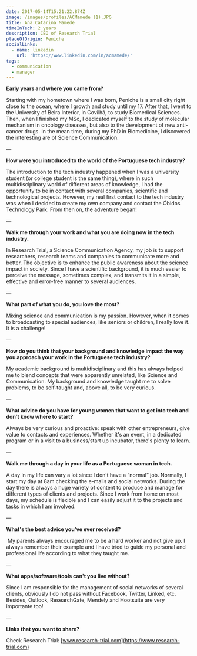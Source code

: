 ```yaml
---
date: 2017-05-14T15:21:22.874Z
image: /images/profiles/ACMamede (1).JPG
title: Ana Catarina Mamede
timeInTech: 2 years
description: CEO of Research Trial
placeOfOrigin: Peniche
socialLinks:
  - name: linkedin
    url: 'https://www.linkedin.com/in/acmamede/'
tags:
  - communication
  - manager
---
```

**Early years and where you
came from?**

Starting with my hometown where I was born, Peniche is a small city right close to the ocean, where I growth and study until my 17. After that, I went to the University of Beira Interior, in Covilhã, to study Biomedical Sciences. Then, when I finished my MSc, I dedicated myself to the study of molecular mechanism in oncology diseases, but also to the development of new anti-cancer drugs. In the mean time, during my PhD in Biomedicine, I discovered the interesting are of Science Communication.

—

**How were you introduced
to the world of the Portuguese tech industry?**

The introduction to the tech industry happened when I was a university student (or college student is the same thing), where in such multidisciplinary world of different areas of knowledge, I had the opportunity to be in contact with several companies, scientific and technological projects. However, my real first contact to the tech industry was when I decided to create my own company and contact the Óbidos Technology Park. From then on, the adventure began!

— 

**Walk me through your work
and what you are doing now in the tech industry.**

In Research Trial, a Science Communication Agency, my job is to support researchers, research teams and companies to communicate more and better. The objective is to enhance the public awareness about the science impact in society. Since I have a scientific background, it is much easier to perceive the message, sometimes complex, and transmits it in a simple, effective and error-free manner to several audiences.

—

**What part of what you do,
you love the most?**

Mixing science and communication is my passion. However, when it comes to broadcasting to special audiences, like seniors or children, I really love it. It is a challenge!

— 

**How do you think that your
background and knowledge impact the way you approach your work in the
Portuguese tech industry?**

My academic background is multidisciplinary and this has always helped me to blend concepts that were apparently unrelated, like Science and Communication. My background and knowledge taught me to solve problems, to be self-taught and, above all, to be very curious.

—

**What advice do you have
for young women that want to get into tech and don’t know where to start?**

Always be very curious and proactive: speak with other entrepreneurs, give value to contacts and experiences. Whether it's an event, in a dedicated program or in a visit to a business/start up incubator, there's plenty to learn.

— 

**Walk me through a day in
your life as a Portuguese woman in tech.**

A day in my life can vary a lot since I don’t have a “normal” job. Normally, I start my day at 8am checking the e-mails and social networks. During the day there is always a huge variety of content to produce and manage for different types of clients and projects. Since I work from home on most days, my schedule is flexible and I can easily adjust it to the projects and tasks in which I am involved.

—

**What's the best advice
you've ever received?**

 My parents always encouraged me to be a hard worker and not give up. I always remember their example and I have tried to guide my personal and professional life according to what they taught me.

—

**What apps/software/tools
can't you live without?**

Since I am responsible for the management of social networks of several clients, obviously I do not pass without Facebook, Twitter, Linked, etc. Besides, Outlook, ResearchGate, Mendely and Hootsuite are very importante too!

—

**Links that you want to share?**

Check Research Trial: [www.research-trial.com](https://www.research-trial.com)



